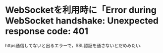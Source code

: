 # WebSocketを利用時に「Error during WebSocket handshake: Unexpected response code: 401

https通信してないと出るエラーで，SSL認証を通さないとだめみたい.
